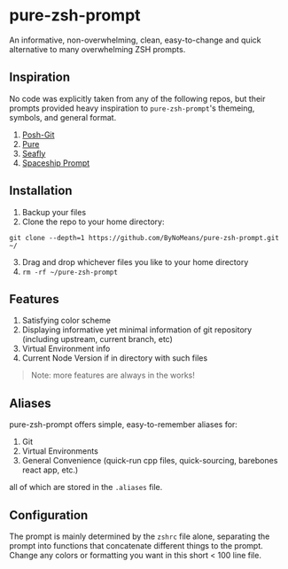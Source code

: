 # pure-zsh-prompt

An informative, non-overwhelming, clean, easy-to-change and quick alternative to many overwhelming ZSH prompts.
   
## Inspiration

No code was explicitly taken from any of the following repos, but their prompts provided heavy inspiration to `pure-zsh-prompt`'s themeing, symbols, and general format.

1. [Posh-Git](https://github.com/dahlbyk/posh-git/)
2. [Pure](https://github.com/sindresorhus/pure)
3. [Seafly](https://github.com/bluz71/bash-seafly-prompt/)
4. [Spaceship Prompt](https://github.com/denysdovhan/spaceship-prompt)

## Installation

1. Backup your files
2. Clone the repo to your home directory:
```
git clone --depth=1 https://github.com/ByNoMeans/pure-zsh-prompt.git ~/
```
3. Drag and drop whichever files you like to your home directory
4. `rm -rf ~/pure-zsh-prompt`

## Features

1. Satisfying color scheme
2. Displaying informative yet minimal information of git repository (including upstream, current branch, etc)
3. Virtual Environment info
4. Current Node Version if in directory with such files

> Note: more features are always in the works!

## Aliases

pure-zsh-prompt offers simple, easy-to-remember aliases for:

1. Git
2. Virtual Environments
3. General Convenience (quick-run cpp files, quick-sourcing, barebones react app, etc.)

all of which are stored in the `.aliases` file.

## Configuration

The prompt is mainly determined by the `zshrc` file alone, separating the prompt into functions that concatenate different things to the prompt. Change any colors or formatting you want in this short < 100 line file.
